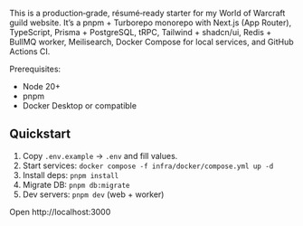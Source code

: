 This is a production‑grade, résumé‑ready starter for my World of Warcraft guild website. It’s a pnpm + Turborepo monorepo with Next.js (App Router), TypeScript, Prisma + PostgreSQL, tRPC, Tailwind + shadcn/ui, Redis + BullMQ worker, Meilisearch, Docker Compose for local services, and GitHub Actions CI.

Prerequisites:

- Node 20+
- pnpm
- Docker Desktop or compatible

## Quickstart

1. Copy `.env.example` → `.env` and fill values.
2. Start services: `docker compose -f infra/docker/compose.yml up -d`
3. Install deps: `pnpm install`
4. Migrate DB: `pnpm db:migrate`
5. Dev servers: `pnpm dev` (web + worker)

Open http://localhost:3000
